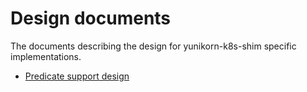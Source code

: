 # Design documents

The documents describing the design for yunikorn-k8s-shim specific implementations.

- [Predicate support design](predicates.md) 